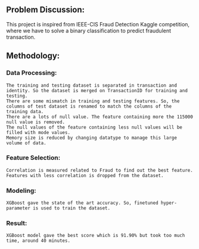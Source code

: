 ## Problem Discussion:
This project is inspired from IEEE-CIS Fraud Detection Kaggle competition, where we have to solve a binary classification to predict fraudulent transaction. 

## Methodology:

  ### Data Processing:
    The training and testing dataset is separated in transaction and identity. So the dataset is merged on TransactionID for training and testing.
    There are some mismatch in training and testing features. So, the columns of test dataset is renamed to match the columns of the training data.
    There are a lots of null value. The feature containing more the 115000 null value is removed.
    The null values of the feature containing less null values will be filled with mode values.
    Memory size is reduced by changing datatype to manage this large volume of data.
      
  
  ### Feature Selection:
    Correlation is measured related to Fraud to find out the best feature.
    Features with less correlation is dropped from the dataset.

  ###   Modeling:
    XGBoost gave the state of the art accuracy. So, finetuned hyper-parameter is used to train the dataset.


  ### Result:

    XGBoost model gave the best score which is 91.90% but took too much time, around 40 minutes.

